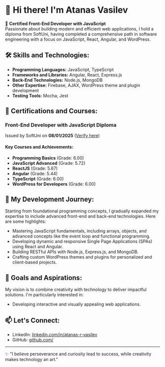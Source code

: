 # 👋 Hi there! I'm Atanas Vasilev

🎯 **Certified Front-End Developer with JavaScript**\
Passionate about building modern and efficient web applications, I hold a diploma from SoftUni, having completed a comprehensive path in software engineering with a focus on JavaScript, React, Angular, and WordPress.

## 🛠️ Skills and Technologies:

- **Programming Languages:** JavaScript, TypeScript
- **Frameworks and Libraries:** Angular, React, Express.js
- **Back-End Technologies:** Node.js, MongoDB
- **Other Expertise:** Firebase, AJAX, WordPress theme and plugin development
- **Testing Tools:** Mocha, Jest

## 📜 Certifications and Courses:

### **Front-End Developer with JavaScript Diploma**

Issued by SoftUni on **08/01/2025** ([Verify here](https://softuni.bg/Certificates/Details/234947/cdf78218))

#### Key Courses and Achievements:

- **Programming Basics** (Grade: 6.00)
- **JavaScript Advanced** (Grade: 5.72)
- **ReactJS** (Grade: 5.67)
- **Angular** (Grade: 5.44)
- **TypeScript** (Grade: 6.00)
- **WordPress for Developers** (Grade: 6.00)

## 🌱 My Development Journey:

Starting from foundational programming concepts, I gradually expanded my expertise to include advanced front-end and back-end technologies. Here are some highlights:

- Mastering JavaScript fundamentals, including arrays, objects, and advanced concepts like the event loop and functional programming.
- Developing dynamic and responsive Single Page Applications (SPAs) using React and Angular.
- Building RESTful APIs with Node.js, Express.js, and MongoDB.
- Crafting custom WordPress themes and plugins for personalized and client-based projects.

## 🌟 Goals and Aspirations:

My vision is to combine creativity with technology to deliver impactful solutions. I'm particularly interested in:

- Developing interactive and visually appealing web applications.

## 📫 Let's Connect:

- LinkedIn: [linkedin.com/in/atanas-r-vasilev](https://linkedin.com/in/atanas-r-vasilev)
- GitHub: [github.com/](https://github.com/AtanasVasilev1992)

---

✨ "I believe perseverance and curiosity lead to success, while creativity makes technology an art."

